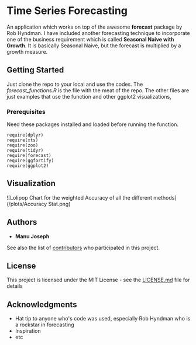 
# Time Series Forecasting

An application which works on top of the awesome **forecast** package by Rob Hyndman. I have included another forecasting technique to incorporate one of the business requirement which is called **Seasonal Naive with Growth**. It is basically Seasonal Naive, but the forecast is multiplied by a growth measure.

## Getting Started

Just clone the repo to your local and use the codes. The *forecast_functions.R* is the file with the meat of the repo. The other files are just examples that use the function and other ggplot2 visualizations,

### Prerequisites

Need these packages installed and loaded before running the function.

```
require(dplyr)
require(xts)
require(zoo)
require(tidyr)
require(forecast)
require(ggfortify)
require(ggplot2)
```
## Visualization
![Lolipop Chart for the weighted Accuracy of all the different methods](/plots/Accuracy Stat.png)


## Authors

* **Manu Joseph** 

See also the list of [contributors](https://github.com/your/project/contributors) who participated in this project.

## License

This project is licensed under the MIT License - see the [LICENSE.md](LICENSE.md) file for details

## Acknowledgments

* Hat tip to anyone who's code was used, especially Rob Hyndman who is a rockstar in forecasting
* Inspiration
* etc
